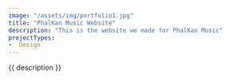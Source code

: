 ```yaml
---
image: "/assets/img/portfolio1.jpg"
title: "PhalKan Music Website"
description: "This is the website we made for PhalKan Music"
projectTypes:
-  Design
---
```

{{ description }}